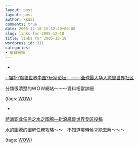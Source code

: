 ```yaml
---
layout: post
layout: post
author: kkdai
comments: true
date: 2005-12-18 15:52:49+00:00
slug: links-for-2005-12-18
title: links for 2005-12-18
wordpress_id: 311
categories:
- 每日網摘
---
```



	
  * 
		

[- 猫扑?魔兽世界中国?玩家论坛 - —— 全球最大华人魔兽世界社区](http://wowbbs.game.mop.com/index.php)


		

分類很清楚的ＷＯＷ網站～～～資料相當詳細


		

(tags: [WOW](http://del.icio.us/kkdai/WOW))


	

	
  * 
		

[萨满职业任务之水之图腾—新浪魔兽世界专区投稿](http://games2.sina.com.cn/g_item/2005/5-18/1433/show.php?id=579830)


		

水的圖騰的圖解任務攻略～～　不知道哪時候才能去解～～～


		

(tags: [WOW](http://del.icio.us/kkdai/WOW))


	



